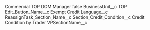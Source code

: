 <?xml version="1.0" encoding="UTF-8"?>
<CustomMetadata xmlns="http://soap.sforce.com/2006/04/metadata" xmlns:xsi="http://www.w3.org/2001/XMLSchema-instance" xmlns:xsd="http://www.w3.org/2001/XMLSchema">
    <label>Commercial TOP DOM Manager</label>
    <protected>false</protected>
    <values>
        <field>BusinessUnit__c</field>
        <value xsi:type="xsd:string">TOP</value>
    </values>
    <values>
        <field>Edit_Button_Name__c</field>
        <value xsi:type="xsd:string">Exempt Credit</value>
    </values>
    <values>
        <field>Language__c</field>
        <value xsi:nil="true"/>
    </values>
    <values>
        <field>ReassignTask_Section_Name__c</field>
        <value xsi:nil="true"/>
    </values>
    <values>
        <field>Section_Credit_Condition__c</field>
        <value xsi:type="xsd:string">Credit Condition by Trader</value>
    </values>
    <values>
        <field>VPSectionName__c</field>
        <value xsi:nil="true"/>
    </values>
</CustomMetadata>
